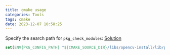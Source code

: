 ```yaml
---
title: cmake usage
categories: Tools
tags: cmake
date: 2023-12-07 10:58:25
---
```


Specify the search path for `pkg_check_modules`: [Solution](https://stackoverflow.com/questions/44487053/set-pkg-config-path-in-cmake)

```cmake
set(ENV{PKG_CONFIG_PATH} "${CMAKE_SOURCE_DIR}/libs/opencv-install/lib/pkgconfig")
```

